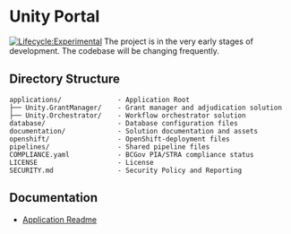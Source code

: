 # Unity Portal
[![Lifecycle:Experimental](https://img.shields.io/badge/Lifecycle-Experimental-339999)](https://github.com/bcgov/repomountie/blob/master/doc/lifecycle-badges.md)
The project is in the very early stages of development. The codebase will be changing frequently.

## Directory Structure

    applications/              - Application Root
    ├── Unity.GrantManager/    - Grant manager and adjudication solution
    ├── Unity.Orchestrator/    - Workflow orchestrator solution
    database/                  - Database configuration files
    documentation/             - Solution documentation and assets
    openshift/                 - OpenShift-deployment files
    pipelines/                 - Shared pipeline files
    COMPLIANCE.yaml            - BCGov PIA/STRA compliance status
    LICENSE                    - License
    SECURITY.md                - Security Policy and Reporting

## Documentation

- [Application Readme](applications/README.md)
